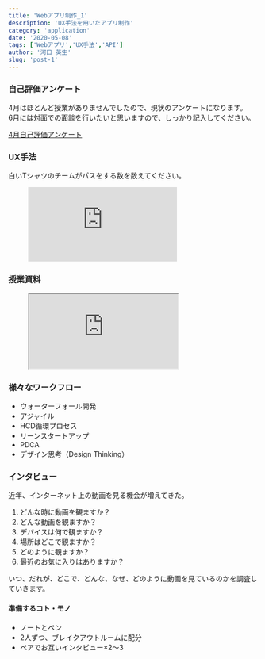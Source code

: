 ```yaml
---
title: 'Webアプリ制作_1'
description: 'UX手法を用いたアプリ制作'
category: 'application'
date: '2020-05-08'
tags: ['Webアプリ','UX手法','API']
author: '河口 英生'
slug: 'post-1'
---
```

<div class="post-section">
<h3 class="title is-5" >自己評価アンケート</h3>

4月はほとんど授業がありませんでしたので、現状のアンケートになります。<br>
6月には対面での面談を行いたいと思いますので、しっかり記入してください。

[4月自己評価アンケート](https://forms.gle/L1dUzkx4ETZFhcmZA)

</div>

<div class="post-section">
<h3 class="title is-5" >UX手法</h3>

白いTシャツのチームがパスをする数を数えてください。

<figure class="is-fullwidth movie">
<iframe src="https://www.youtube.com/embed/vJG698U2Mvo" frameborder="0" allow="accelerometer; autoplay; encrypted-media; gyroscope; picture-in-picture" allowfullscreen></iframe>
</figure>

</div>
<div class="post-section">
<h3 class="title is-5" >授業資料</h3>

<figure class="is-fullwidth slide">
  <iframe src="https://drive.google.com/file/d/1NyK1c63gBdBK-cs5HWsbgYl6D2UvAtuZ/preview"></iframe>
</figure>

</div>
<div class="post-section">
<h3 class="title is-5" >様々なワークフロー</h3>

+ ウォーターフォール開発
+ アジャイル
+ HCD循環プロセス
+ リーンスタートアップ
+ PDCA
+ デザイン思考（Design Thinking）

</div>
<div class="post-section">
<h3 class="title is-5" >インタビュー</h3>

近年、インターネット上の動画を見る機会が増えてきた。  

1. どんな時に動画を観ますか？
1. どんな動画を観ますか？
1. デバイスは何で観ますか？
1. 場所はどこで観ますか？
1. どのように観ますか？
1. 最近のお気に入りはありますか？

いつ、だれが、どこで、どんな、なぜ、どのように動画を見ているのかを調査していきます。

<h4 class="title is-6" >準備するコト・モノ</h4>

- ノートとペン
- 2人ずつ、ブレイクアウトルームに配分
- ペアでお互いインタビュー×2〜3

</div>